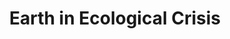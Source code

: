 ---
pid: ls213
title: Earth in Ecological Crisis
location_transcription: 20th+Market
coordinates: "[-75.173177485655, 39.953600925855]"
zipcode: '19125'
gen_neighborhood: River Wards
neighborhood: Fishtown,Kensington
outside_phl: 
age: '43'
age_range: 40-49
instagram: 
image_file_name: ls_213.jpg
proposal_transcription: |-
  Earth cracking up or [cracking open]:
  Planet Earth is in danger from climate change, mass extinction, ecological strain.
topic: Environment,Health,Sustainability
topic_summary: 0, 0, 0
type: Sculpture Statue,Image
keywords_other: earth, environment, climate change, global warming, mass extinction,
  ecology
credit: 
image_labels: 
twitter: 
facebook: 
permalink: "/monuments/ls213/"
layout: item-page
---
